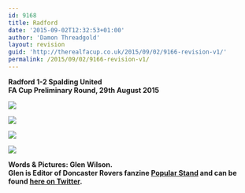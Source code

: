 ```yaml
---
id: 9168
title: Radford
date: '2015-09-02T12:32:53+01:00'
author: 'Damon Threadgold'
layout: revision
guid: 'http://therealfacup.co.uk/2015/09/02/9166-revision-v1/'
permalink: /2015/09/02/9166-revision-v1/
---
```


**Radford 1-2 Spalding United  
FA Cup Preliminary Round, 29th August 2015**

![](https://lh3.googleusercontent.com/-x7UhNDrDgf8/VebceHzhwzI/AAAAAAAAFjE/q9tEXqiDGj4/s512-Ic42/image-1.jpg)

![](https://lh3.googleusercontent.com/-GSfx2MhQqgY/VebcgyAX87I/AAAAAAAAFjY/dnsLBg76FyA/s512-Ic42/image.jpg)

![](https://lh3.googleusercontent.com/-T2fNnVN4x3A/VebcfIrJzdI/AAAAAAAAFjI/dA-LT8qIDKs/s512-Ic42/image-4%252520%2525281%252529.jpg)

![](https://lh3.googleusercontent.com/-K6cag1tR73c/VebcuTyL9uI/AAAAAAAAFjg/hu2jHgyfwu8/s512-Ic42/image-2.jpg)

**Words &amp; Pictures: Glen Wilson.**  
 **Glen is Editor of Doncaster Rovers fanzine [Popular Stand](http://popularstand.wordpress.com/) and can be found [here on Twitter](https://twitter.com/vivarovers).**